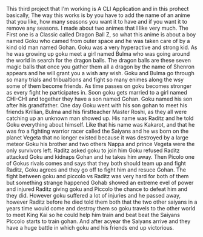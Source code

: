 This third project that I'm working is A CLI Application and in this prohect basically, The way this works is by you have to add the name of an anime that you like, how many seasons you want it to have and if you want it to remove any seasons. I made about two animes that I like very much. The First one is a Classic called Dragon Ball Z, so what this anime is about a boy named Goku who camed from outer space and he was taken care of by a kind old man named Gohan. Goku was a very hyperactive and strong kid. As he was growing up goku meet a girl named Bulma who was going around the world in search for the dragon balls. The dragon balls are these seven magic balls that once you gather them all a dragon by the name of Shenron appears and he will grant you a wish any wish. Goku and Bulma go through so many trials and tribualtions and fight so many enimes along the wsy some of them become friends. As time passes on goku becomes stronger as every fight he participates in. Soon goku gets married to a girl named CHI-CHI and together they have a son named Gohan. Goku named his son after his grandfather. One day Goku went with his son gohan to meet his friends Krillian, Bulma and his firstteacher Master Roshi, as they all were catching up an unknown man showed up. His name was Raditz and he told Goku everything about himself. Like that his name was Kakarot, and that he was fro  a fighting warrior racer called the Saiyans and he ws born on the planet Vegeta that no longer existed because it was destroyed by a large meteor Goku his brother and two others Nappa and prince Vegeta were the only survivors left. Raditz asked goku to join him Goku refused Raditz attacked Goku and kidnaps Gohan and he takes him away. Then Picolo one of Gokus rivals comes and says that they both should team up and fight Raditz, Goku agrees and they go off to fight him and resuce Gohan. The fight between goku and piccolo vs Raditz was very hard for both of them but something strange happened Gohab showed an extreme evel of power and injured Raditz giving goku and Piccolo the chance to defeat him and they did. However goku suffered a lot of injuries and he passed away, however Raditz before he died told them both that the two other saiyans in  a years time would come and destroy them so goku travels to the other world to meet King Kai so he could help him train and beat beat the Saiyans Piccolo starts to train gohan. And after acyear the Saiyans arrive and they have a huge battle in which goku and his friends end up victorious.

